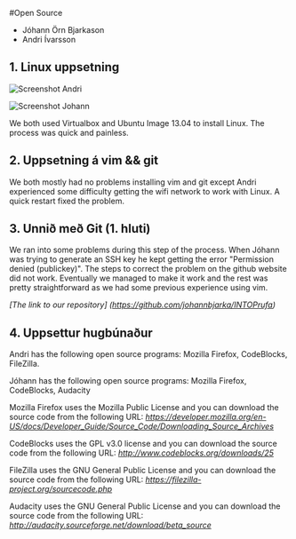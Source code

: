 #Open Source

* Jóhann Örn Bjarkason
* Andri Ívarsson

## 1. Linux uppsetning

![Screenshot Andri](http://i.imgur.com/d2o0AUl.png?1)

![Screenshot Johann](http://i.imgur.com/XNCF6Xw.png?1)

We both used Virtualbox and Ubuntu Image 13.04 to install Linux. The process was quick and painless.

## 2. Uppsetning á vim && git

We both mostly had no problems installing vim and git except Andri experienced some difficulty getting the wifi network to work with Linux. A quick restart fixed the problem. 

## 3. Unnið með Git (1. hluti)

We ran into some problems during this step of the process. When Jóhann was trying to generate an SSH key he kept getting the error "Permission denied (publickey)". The steps to correct the problem on the github website did not work. Eventually we managed to make it work and the rest was pretty straightforward as we had some previous experience using vim. 

*[The link to our repository] (https://github.com/johannbjarka/INTOPrufa)* 

## 4. Uppsettur hugbúnaður

Andri has the following open source programs: Mozilla Firefox, CodeBlocks, FileZilla.

Jóhann has the following open source programs: Mozilla Firefox, CodeBlocks, Audacity

Mozilla Firefox uses the Mozilla Public License and you can download the source code from the following URL: *https://developer.mozilla.org/en-US/docs/Developer_Guide/Source_Code/Downloading_Source_Archives*

CodeBlocks uses the GPL v3.0 license and you can download the source code from the following URL: *http://www.codeblocks.org/downloads/25*

FileZilla uses the GNU General Public License and you can download the source code from the following URL: *https://filezilla-project.org/sourcecode.php*

Audacity uses the GNU General Public License and you can download the source code from the following URL: *http://audacity.sourceforge.net/download/beta_source*

